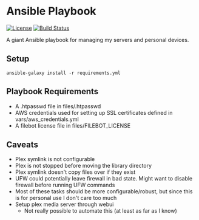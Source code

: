 # Ansible Playbook
[![License](https://img.shields.io/github/license/shepherdjerred/ansible-playbook)](https://github.com/shepherdjerred/ansible-playbook/blob/main/LICENSE)
[![Build Status](https://img.shields.io/github/workflow/status/shepherdjerred/ansible-playbook/ansible-lint)](https://github.com/shepherdjerred/ansible-playbook/actions)

A giant Ansible playbook for managing my servers and personal devices.

## Setup
`ansible-galaxy install -r requirements.yml`

## Playbook Requirements
* A .htpasswd file in files/.htpasswd
* AWS credentials used for setting up SSL certificates defined in vars/aws\_credentials.yml
* A filebot license file in files/FILEBOT_LICENSE

## Caveats
* Plex symlink is not configurable
* Plex is not stopped before moving the library directory
* Plex symlink doesn't copy files over if they exist
* UFW could potentially leave firewall in bad state. Might want to disable firewall before running UFW commands
* Most of these tasks should be more configurable/robust, but since this is for personal use I don't care too much
* Setup plex media server through webui
  * Not really possible to automate this (at least as far as I know)
